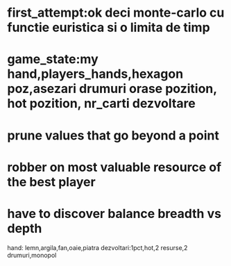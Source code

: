 # first_attempt:ok deci monte-carlo cu functie euristica si o limita de timp
# game_state:my hand,players_hands,hexagon poz,asezari drumuri orase pozition, hot pozition, nr_carti dezvoltare
# prune values that go beyond a point
# robber on most valuable resource of the best player
# have to discover balance breadth vs depth



hand: lemn,argila,fan,oaie,piatra
dezvoltari:1pct,hot,2 resurse,2 drumuri,monopol